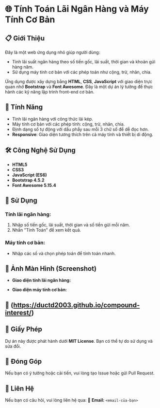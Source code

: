 # 🌐 Tính Toán Lãi Ngân Hàng và Máy Tính Cơ Bản

## 📋 Giới Thiệu
Đây là một web ứng dụng nhỏ giúp người dùng:

- Tính lãi suất ngân hàng theo số tiền gốc, lãi suất, thời gian và khoản gửi hàng năm.
- Sử dụng máy tính cơ bản với các phép toán như cộng, trừ, nhân, chia.

Ứng dụng được xây dựng bằng **HTML**, **CSS**, **JavaScript** với giao diện trực quan nhờ **Bootstrap** và **Font Awesome**. Đây là một dự án lý tưởng để thực hành các kỹ năng lập trình front-end cơ bản.

## 🚀 Tính Năng
- Tính lãi ngân hàng với công thức lãi kép.
- Máy tính cơ bản với các phép tính: cộng, trừ, nhân, chia.
- Định dạng số tự động với dấu phẩy sau mỗi 3 chữ số để dễ đọc hơn.
- **Responsive**: Giao diện tương thích trên cả máy tính và thiết bị di động.

## 🛠️ Công Nghệ Sử Dụng
- **HTML5**
- **CSS3**
- **JavaScript (ES6)**
- **Bootstrap 4.5.2**
- **Font Awesome 5.15.4**
## 🌟 Sử Dụng

### Tính lãi ngân hàng:
1. Nhập số tiền gốc, lãi suất, thời gian và số tiền gửi mỗi năm.
2. Nhấn "Tính Toán" để xem kết quả.

### Máy tính cơ bản:
- Nhập các số và chọn phép toán để tính toán nhanh.

## 📸 Ảnh Màn Hình (Screenshot)
- **Giao diện tính lãi ngân hàng:**

- **Giao diện máy tính cơ bản:**

## 🔗 (https://ductd2003.github.io/compound-interest/)

## 📄 Giấy Phép
Dự án này được phát hành dưới **MIT License**. Bạn có thể tự do sử dụng và sửa đổi.

## 🤝 Đóng Góp
Nếu bạn có ý tưởng hoặc cải tiến, vui lòng tạo Issue hoặc gửi Pull Request.

## 💬 Liên Hệ
Nếu bạn có câu hỏi, vui lòng liên hệ qua:
📧 **Email:** `<email-của-bạn>`
